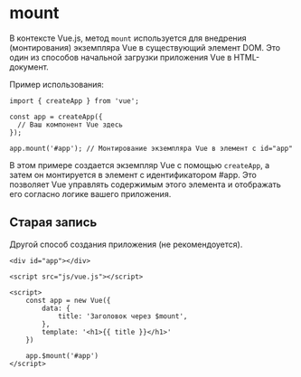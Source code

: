 # mount
В контексте Vue.js, метод `mount` используется для внедрения (монтирования) экземпляра Vue в существующий элемент DOM. Это один из способов начальной загрузки приложения Vue в HTML-документ.

Пример использования:

    import { createApp } from 'vue';

    const app = createApp({
      // Ваш компонент Vue здесь
    });

    app.mount('#app'); // Монтирование экземпляра Vue в элемент с id="app"

В этом примере создается экземпляр Vue с помощью `createApp`, а затем он монтируется в элемент с идентификатором #app. Это позволяет Vue управлять содержимым этого элемента и отображать его согласно логике вашего приложения.

## Старая запись
Другой способ создания приложения (не рекомендоуется).

    <div id="app"></div>

    <script src="js/vue.js"></script>

    <script>
        const app = new Vue({
            data: {
                title: 'Заголовок через $mount',
            },
            template: '<h1>{{ title }}</h1>'
        })

        app.$mount('#app')
    </script>

